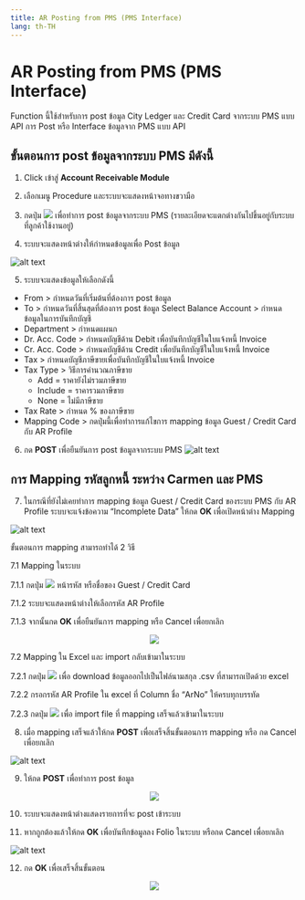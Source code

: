 ```yaml
---
title: AR Posting from PMS (PMS Interface)
lang: th-TH
---
```


# AR Posting from PMS (PMS Interface)

Function นี้ใช้สำหรับการ post ข้อมูล City Ledger และ Credit Card จากระบบ PMS แบบ API
การ Post หรือ Interface ข้อมูลจาก PMS แบบ API

## ขั้นตอนการ post ข้อมูลจากระบบ PMS มีดังนี้

1. Click เข้าสู่ **Account Receivable Module**

2. เลือกเมนู Procedure และระบบจะแสดงหน้าจอทางขวามือ

3. กดปุ่ม <img src="./image-70.png" style="display: inline-block;" /> เพื่อทำการ post ข้อมูลจากระบบ PMS (รายละเอียดจะแตกต่างกันไปขึ้นอยู่กับระบบที่ลูกค้าใช้งานอยู่)

4. ระบบจะแสดงหน้าต่างให้กำหนดข้อมูลเพื่อ Post ข้อมูล

![alt text](image-71.png)

5. ระบบจะแสดงข้อมูลให้เลือกดังนี้

- From > กำหนดวันที่เริ่มต้นที่ต้องการ post ข้อมูล
- To > กำหนดวันที่สิ้นสุดที่ต้องการ post ข้อมูล
  Select Balance Account > กำหนดข้อมูลในการบันทึกบัญชี
- Department > กำหนดแผนก
- Dr. Acc. Code > กำหนดบัญชีด้าน Debit เพื่อบันทึกบัญชีในใบแจ้งหนี้ Invoice
- Cr. Acc. Code > กำหนดบัญชีด้าน Credit เพื่อบันทึกบัญชีในใบแจ้งหนี้ Invoice
- Tax > กำหนดบัญชีภาษีขายเพื่อบันทึกบัญชีในใบแจ้งหนี้ Invoice
- Tax Type > วิธีการคำนวณภาษีขาย
  - Add = ราคายังไม่รวมภาษีขาย
  - Include = ราคารวมภาษีขาย
  - None = ไม่มีภาษีขาย
- Tax Rate > กำหนด % ของภาษีขาย
- Mapping Code > กดปุ่มนี้เพื่อทำการแก้ไขการ mapping ข้อมูล Guest / Credit Card กับ AR Profile

6. กด **<span class="btn">POST</span>** เพื่อยืนยันการ post ข้อมูลจากระบบ PMS
![alt text](image-78.png)

## การ Mapping รหัสลูกหนี้ ระหว่าง Carmen และ PMS

7. ในกรณีที่ยังไม่เคยทำการ mapping ข้อมูล Guest / Credit Card ของระบบ PMS กับ AR Profile ระบบจะแจ้งข้อความ “Incomplete Data” ให้กด **<span class="btn">OK</span>** เพื่อเปิดหน้าต่าง Mapping

![alt text](image-72.png)

ขั้นตอนการ mapping สามารถทำได้ 2 วิธี

7.1 Mapping ในระบบ

7.1.1 กดปุ่ม <img src="../public/edit_icon.svg" style="display: inline-block;" /> หน้ารหัส หรือชื่อของ Guest / Credit Card

7.1.2 ระบบจะแสดงหน้าต่างให้เลือกรหัส AR Profile

7.1.3 จากนั้นกด **<span class="btn">OK</span>** เพื่อยืนยันการ mapping หรือ Cancel เพื่อยกเลิก

<p align="center">
    <img src="./image-73.png"  />
</p>

7.2 Mapping ใน Excel และ import กลับเข้ามาในระบบ

7.2.1 กดปุ่ม <img src="../public/cloud_download_icon.svg" style="display: inline-block;" /> เพื่อ download ข้อมูลออกไปเป็นไฟล์นามสกุล .csv ที่สามารถเปิดด้วย excel

7.2.2 กรอกรหัส AR Profile ใน excel ที่ Column ชื่อ “ArNo” ให้ครบทุกบรรทัด

7.2.3 กดปุ่ม <img src="./image-74.png" /> เพื่อ import file ที่ mapping เสร็จแล้วเข้ามาในระบบ

8. เมื่อ mapping เสร็จแล้วให้กด **<span class="btn">POST</span>** เพื่อเสร็จสิ้นขั้นตอนการ mapping หรือ กด Cancel เพื่อยกเลิก

![alt text](image-75.png)

9. ให้กด **<span class="btn">POST</span>** เพื่อทำการ post ข้อมูล

<p align="center">
    <img src="./image-76.png"  />
</p>

10. ระบบจะแสดงหน้าต่างแสดงรายการที่จะ post เข้าระบบ

11. หากถูกต้องแล้วให้กด **<span class="btn">OK</span>** เพื่อบันทึกข้อมูลลง Folio ในระบบ หรือกด Cancel เพื่อยกเลิก

![alt text](image-77.png)

12. กด **<span class="btn">OK</span>** เพื่อเสร็จสิ้นขั้นตอน

<p align="center">
    <img src="./image-6.png"  />
</p>

